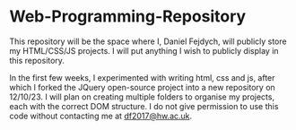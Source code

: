 # Web-Programming-Repository
This repository will be the space where I, Daniel Fejdych, will publicly store my HTML/CSS/JS projects.
I will put anything I wish to publicly display in this repository.

In the first few weeks, I experimented with writing html, css and js, after which I forked the JQuery open-source project into a new repository on 12/10/23.
I will plan on creating multiple folders to organise my projects, each with the correct DOM structure.
I do not give permission to use this code without contacting me at df2017@hw.ac.uk.
